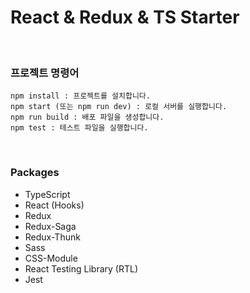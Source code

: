 # React & Redux & TS Starter

<br />

### 프로젝트 명령어
```
npm install : 프로젝트를 설치합니다.
npm start (또는 npm run dev) : 로컬 서버를 실행합니다.
npm run build : 배포 파일을 생성합니다.
npm test : 테스트 파일을 실행합니다.
``` 

<br />

### Packages
- TypeScript
- React (Hooks)
- Redux
- Redux-Saga
- Redux-Thunk
- Sass
- CSS-Module
- React Testing Library (RTL)
- Jest

<br />
